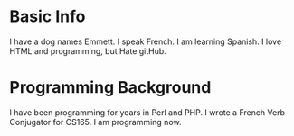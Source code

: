 <!DOCTYPE html>
<html>
<head>
	<title>Jonathan Gamble: Bio</title>
	<meta charset="UTF-8">
</head>

<body>
<h1>Basic Info</h1>
I have a dog names Emmett.
I speak French.
I am learning Spanish.
I love HTML and programming, but Hate gitHub.

<h1>Programming Background</h1>
I have been programming for years in Perl and PHP.
I wrote a French Verb Conjugator for CS165.
I am programming now.
</body>

</html>